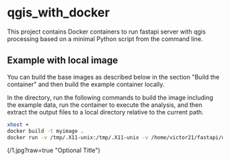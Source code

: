 # qgis_with_docker

This project contains Docker containers to run fastapi server with qgis processing based on a minimal Python script from the command line.

## Example with local image

You can build the base images as described below in the section "Build the container" and then build the example container locally.

In the directory, run the following commands to build the image including the example data, run the container to execute the analysis, and then extract the output files to a local directory relative to the current path.

```bash
xhost +
docker build -t myimage .
docker run -v /tmp/.X11-unix:/tmp/.X11-unix -v /home/victor21/fastapi/output:/home/output -v /home/victor21/fastapi/input:/home/input -e DISPLAY=$DISPLAY --rm --name mycontainer -p 80:80 myimage
```
(/1.jpg?raw=true "Optional Title")
